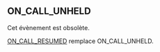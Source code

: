 ## ON_CALL_UNHELD

Cet évènement est obsolète.  

[ON_CALL_RESUMED](onCallResumed.md) remplace ON_CALL_UNHELD.